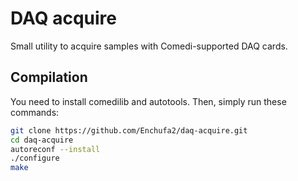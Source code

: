 # DAQ acquire

Small utility to acquire samples with Comedi-supported DAQ cards.

## Compilation

You need to install comedilib and autotools. Then, simply run these commands:

```bash
git clone https://github.com/Enchufa2/daq-acquire.git
cd daq-acquire
autoreconf --install
./configure
make
```
